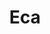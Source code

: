 ---
title: "Eca"
layout: "about"
draft: false

# who_we_are
who_we_are:
  enable: true
  subtitle: ""
  title: "💰 Financial Literacy Adventure for Years 7–9"
  description: "At Bankxplorers, we believe learning about money doesn’t have to be boring!  That’s why our exciting ECA program transforms financial education into an action packed, hands on journey where you take on real money challenges and discover what it means to be a true Bankxplorer! 📚 Designed for Years 7–9, this weekly program blends real life scenarios, games, simulations, and group challenges to help you build confidence in making smart financial decisions now and in the future."

  image: "images/about/01.jpg"

what_we_do:
  enable: true
  subtitle: "Our Works"
  title: "What We Do"
  block:
    - title: "🏦 Module 1: Money Basics & Banking"
      content: "Kick off your money adventure by discovering what money really is and how it moves around in the banking world. Understanding Money & BanksUncover the role money plays in our lives, how banks keep it safe, and what it takes to open your own account. Income, Expenses & Bank StatementsBecome a money detective by tracking cash flow with real-life style bank statements. Debit Cards, Cheques & ATMsGet hands-on with everyday money tools — learn how to use debit cards safely, write cheques like a pro, and master the ATM."

    - title: "💡 Module 2: Budgeting, Saving & Spending"
      content: "Get hands-on with your money! Plan, budget, and spend wisely — all while having fun. BudgetingLearn the difference between needs and wants, and build your very own personal budget. Savings Accounts & InterestWatch your money grow! Discover how savings accounts and interest work to help you save smarter."

    - title: "📈 Module 3: Credit, Risk & Investing"
      content: "Take your money skills to the next level by diving into borrowing and investing. Borrowing Made SimpleDiscover how borrowing works and check out different types like loans, overdrafts, and mortgages. Dive deeper into credit cards and learn how to use them smartly! Understanding Credit ScoresFind out what credit scores are, how they’re calculated, and why they matter for your future borrowing power. Basic Introduction to InvestingExplore how stocks, bonds, and risks team up to help your money grow over time!"

    - title: "🛍️ Module 4: Smart Spending & Consumer Awareness"
      content: "Discover what shapes your spending choices — and jump into entrepreneurship with a fun mini-business challenge. Smart Consumer SkillsLearn how things like peer pressure and clever marketing influence your decisions — and how to make smart, confident money moves. Entrepreneurship Team up for a mini-business challenge! Explore how ideas become real products and get a taste of what it’s like to launch something of your own."

    - title: "🔐 Module 5: Online Money & Digital Safety"
      content: "Money moves fast online, but so do scammers! Get ready to become a digital money hero by learning how to keep your cash and info safe. Online Spending & Scam AwarenessDiscover how to spot phishing and other scams with real-life stories and interactive challenges that put your skills to the test. Digital Banking & Payment SecurityFind out how to protect your personal info and bank safely online like a pro."

    - title: "🎮 Module 6: Real World Simulation & Final Projects"
      content: "It’s game time! Put your skills to the test with a full simulation and final group projects. Week 13 – Game Day RecapCompete in team-based simulations, solve financial puzzles, and recap key concepts. Week 14 – Final ProjectsWrap up the program with a creative project presentation and celebrate your achievements!"

our_mission:
    enable: true
    substitle: "Build real-world money skills early"
    title: "🌟 Why Join?"
    description: "- Build real-world money skills early Learn in a supportive, game-based environment <br>- Gain confidence in handling financial choices <br>- Ideal for students managing allowance, planning for the future, or dreaming of business"
    image: "images/about/01.jpg"    
---